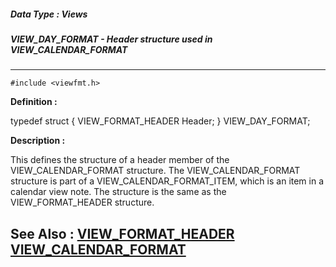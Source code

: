 ##### Data Type : Views
##### VIEW_DAY_FORMAT - Header structure used in VIEW_CALENDAR_FORMAT
---
```
#include <viewfmt.h>
```

**Definition :**

typedef struct {
   VIEW_FORMAT_HEADER Header;
} VIEW_DAY_FORMAT;

**Description :**

This defines the structure of a header member of the VIEW_CALENDAR_FORMAT structure.  The VIEW_CALENDAR_FORMAT structure is part of a VIEW_CALENDAR_FORMAT_ITEM, which is an item in a calendar view note.  The structure is the same as the VIEW_FORMAT_HEADER structure.


**See Also :**
[VIEW_FORMAT_HEADER](/domino-c-api-docs/reference/Data/VIEW_FORMAT_HEADER)
[VIEW_CALENDAR_FORMAT](/domino-c-api-docs/reference/Data/VIEW_CALENDAR_FORMAT)
---
